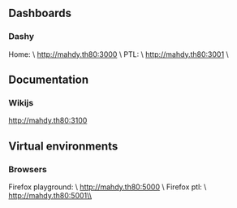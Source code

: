 ## Dashboards
### Dashy
Home: \\
http://mahdy.th80:3000 \\
PTL: \\
http://mahdy.th80:3001 \\

## Documentation
### Wikijs
http://mahdy.th80:3100

## Virtual environments
### Browsers
Firefox playground: \\
http://mahdy.th80:5000 \\
Firefox ptl: \\
http://mahdy.th80:5001\\
